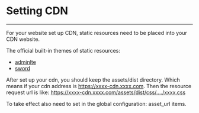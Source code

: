 # Setting CDN
---

For your website set up CDN, static resources need to be placed into your CDN website.

The official built-in themes of static resources:

- [adminlte](https://github.com/GoAdminGroup/themes/tree/master/adminlte/resource/assets/dist)
- [sword](https://github.com/GoAdminGroup/themes/tree/master/sword/resource/assets/dist)

After set up your cdn, you should keep the assets/dist directory. Which means if your cdn address is https://xxxx-cdn.xxxx.com. Then the resource request url is like: https://xxxx-cdn.xxxx.com/assets/dist/css/..../xxxx.css

To take effect also need to set in the global configuration: asset_url items.